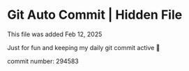 # Git Auto Commit | Hidden File

This file was added Feb 12, 2025

Just for fun and keeping my daily git commit active 🤪

commit number: 294583
